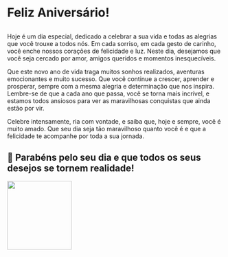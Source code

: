 # Feliz Aniversário!

## 

Hoje é um dia especial, dedicado a celebrar a sua vida e todas as alegrias que você trouxe a todos nós. Em cada sorriso, em cada gesto de carinho, você enche nossos corações de felicidade e luz. Neste dia, desejamos que você seja cercado por amor, amigos queridos e momentos inesquecíveis.

Que este novo ano de vida traga muitos sonhos realizados, aventuras emocionantes e muito sucesso. Que você continue a crescer, aprender e prosperar, sempre com a mesma alegria e determinação que nos inspira. Lembre-se de que a cada ano que passa, você se torna mais incrível, e estamos todos ansiosos para ver as maravilhosas conquistas que ainda estão por vir.

Celebre intensamente, ria com vontade, e saiba que, hoje e sempre, você é muito amado. Que seu dia seja tão maravilhoso quanto você é e que a felicidade te acompanhe por toda a sua jornada.

## 🎂 Parabéns pelo seu dia e que todos os seus desejos se tornem realidade!

   
<img src="https://github.com/user-attachments/assets/48e4d099-7f4c-4453-a13e-fcd7937d5942)
" width="150" height="160"/>
